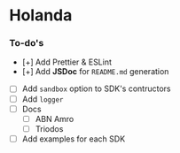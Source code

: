 # Holanda

### To-do's

- [+] Add Prettier & ESLint
- [+] Add **JSDoc** for `README.md` generation
- [ ] Add `sandbox` option to SDK's contructors
- [ ] Add `logger`
- [ ] Docs
  - [ ] ABN Amro
  - [ ] Triodos
- [ ] Add examples for each SDK
